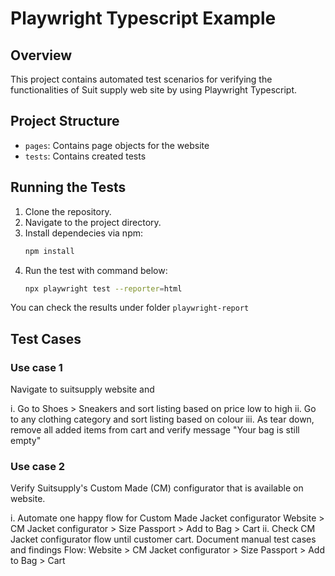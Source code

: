 # Playwright Typescript Example

## Overview
This project contains automated test scenarios for verifying the functionalities of Suit supply web site by using Playwright Typescript.

## Project Structure
- `pages`: Contains page objects for the website
- `tests`: Contains created tests

## Running the Tests
1. Clone the repository.
2. Navigate to the project directory.
3. Install dependecies via npm:
   ```bash
   npm install
4. Run the test with command below:
   ```bash
   npx playwright test --reporter=html
You can check the results under folder `playwright-report`

## Test Cases

### Use case 1
Navigate to suitsupply website and

i. Go to Shoes > Sneakers and sort listing based on price low to high
ii. Go to any clothing category and sort listing based on colour
iii. As tear down, remove all added items from cart and verify message "Your bag is still empty"

### Use case 2
Verify Suitsupply's Custom Made (CM) configurator that is available on website.

i. Automate one happy flow for Custom Made Jacket configurator
Website > CM Jacket configurator > Size Passport > Add to Bag > Cart
ii. Check CM Jacket configurator flow until customer cart. Document manual test cases and findings
Flow: Website > CM Jacket configurator > Size Passport > Add to Bag > Cart
